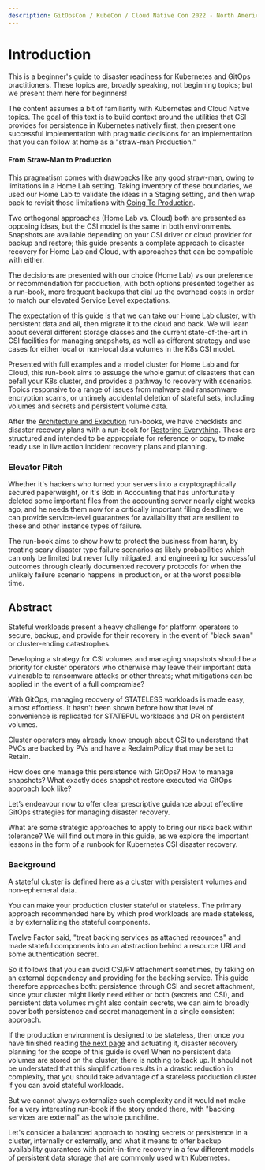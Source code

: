```yaml
---
description: GitOpsCon / KubeCon / Cloud Native Con 2022 - North America - Detroit, MI
---
```


# Introduction

This is a beginner's guide to disaster readiness for Kubernetes and GitOps practitioners. These topics are, broadly speaking, not beginning topics; but we present them here for beginners!

The content assumes a bit of familiarity with Kubernetes and Cloud Native topics. The goal of this text is to build context around the utilities that CSI provides for persistence in Kubernetes natively first, then present one successful implementation with pragmatic decisions for an implementation that you can follow at home as a "straw-man Production."

#### From Straw-Man to Production

This pragmatism comes with drawbacks like any good straw-man, owing to limitations in a Home Lab setting. Taking inventory of these boundaries, we used our Home Lab to validate the ideas in a Staging setting, and then wrap back to revisit those limitations with [Going To Production](architecture-reference/architecture-and-execution/going-to-production.md).

Two orthogonal approaches (Home Lab vs. Cloud) both are presented as opposing ideas, but the CSI model is the same in both environments. Snapshots are available depending on your CSI driver or cloud provider for backup and restore; this guide presents a complete approach to disaster recovery for Home Lab and Cloud, with approaches that can be compatible with either.

The decisions are presented with our choice (Home Lab) vs our preference or recommendation for production, with both options presented together as a run-book, more frequent backups that dial up the overhead costs in order to match our elevated Service Level expectations.

The expectation of this guide is that we can take our Home Lab cluster, with persistent data and all, then migrate it to the cloud and back. We will learn about several different storage classes and the current state-of-the-art in CSI facilities for managing snapshots, as well as different strategy and use cases for either local or non-local data volumes in the K8s CSI model.

Presented with full examples and a model cluster for Home Lab and for Cloud, this run-book aims to assuage the whole gamut of disasters that can befall your K8s cluster, and provides a pathway to recovery with scenarios. Topics responsive to a range of issues from malware and ransomware encryption scams, or untimely accidental deletion of stateful sets, including volumes and secrets and persistent volume data.

After the [Architecture and Execution](architecture-reference/architecture-and-execution/) run-books, we have checklists and disaster recovery plans with a run-book for [Restoring Everything](disaster-recovery-plans-run-book/restoring-everything/). These are structured and intended to be appropriate for reference or copy, to make ready use in live action incident recovery plans and planning.

### Elevator Pitch

Whether it's hackers who turned your servers into a cryptographically secured paperweight, or it's Bob in Accounting that has unfortunately deleted some important files from the accounting server nearly eight weeks ago, and he needs them now for a critically important filing deadline; we can provide service-level guarantees for availability that are resilient to these and other instance types of failure.

The run-book aims to show how to protect the business from harm, by treating scary disaster type failure scenarios as likely probabilities which can only be limited but never fully mitigated, and engineering for successful outcomes through clearly documented recovery protocols for when the unlikely failure scenario happens in production, or at the worst possible time.

## Abstract

Stateful workloads present a heavy challenge for platform operators to secure, backup, and provide for their recovery in the event of "black swan" or cluster-ending catastrophes.

Developing a strategy for CSI volumes and managing snapshots should be a priority for cluster operators who otherwise may leave their important data vulnerable to ransomware attacks or other threats; what mitigations can be applied in the event of a full compromise?

With GitOps, managing recovery of STATELESS workloads is made easy, almost effortless. It hasn't been shown before how that level of convenience is replicated for STATEFUL workloads and DR on persistent volumes.

Cluster operators may already know enough about CSI to understand that PVCs are backed by PVs and have a ReclaimPolicy that may be set to Retain.

How does one manage this persistence with GitOps? How to manage snapshots? What exactly does snapshot restore executed via GitOps approach look like?

Let’s endeavour now to offer clear prescriptive guidance about effective GitOps strategies for managing disaster recovery.

What are some strategic approaches to apply to bring our risks back within tolerance? We will find out more in this guide, as we explore the important lessons in the form of a runbook for Kubernetes CSI disaster recovery.

### Background

A stateful cluster is defined here as a cluster with persistent volumes and non-ephemeral data.

You can make your production cluster stateful or stateless. The primary approach recommended here by which prod workloads are made stateless, is by externalizing the stateful components.

Twelve Factor said, "treat backing services as attached resources" and made stateful components into an abstraction behind a resource URI and some authentication secret.

So it follows that you can avoid CSI/PV attachment sometimes, by taking on an external dependency and providing for the backing service. This guide therefore approaches both: persistence through CSI and secret attachment, since your cluster might likely need either or both (secrets and CSI), and persistent data volumes might also contain secrets, we can aim to broadly cover both persistence and secret management in a single consistent approach.&#x20;

If the production environment is designed to be stateless, then once you have finished reading [the next page](architecture-reference/architecture-and-execution/create-the-cluster.md) and actuating it, disaster recovery planning for the scope of this guide is over! When no persistent data volumes are stored on the cluster, there is nothing to back up. It should not be understated that this simplification results in a drastic reduction in complexity, that you should take advantage of a stateless production cluster if you can avoid stateful workloads.

But we cannot always externalize such complexity and it would not make for a very interesting run-book if the story ended there, with "backing services are external" as the whole punchline.

Let's consider a balanced approach to hosting secrets or persistence in a cluster, internally or externally, and what it means to offer backup availability guarantees with point-in-time recovery in a few different models of persistent data storage that are commonly used with Kubernetes.

